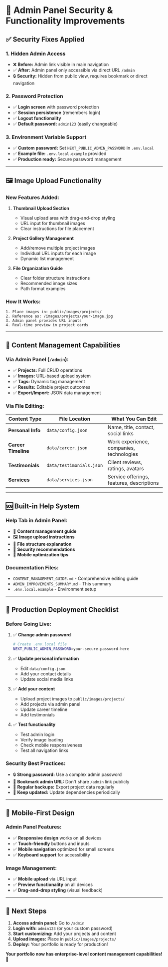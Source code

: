 # 🔐 Admin Panel Security & Functionality Improvements

## ✅ **Security Fixes Applied**

### 1. **Hidden Admin Access**
- ❌ **Before:** Admin link visible in main navigation
- ✅ **After:** Admin panel only accessible via direct URL `/admin`
- 🔒 **Security:** Hidden from public view, requires bookmark or direct navigation

### 2. **Password Protection**
- ✅ **Login screen** with password protection
- ✅ **Session persistence** (remembers login)
- ✅ **Logout functionality**
- ✅ **Default password:** `admin123` (easily changeable)

### 3. **Environment Variable Support**
- ✅ **Custom password:** Set `NEXT_PUBLIC_ADMIN_PASSWORD` in `.env.local`
- ✅ **Example file:** `.env.local.example` provided
- ✅ **Production ready:** Secure password management

---

## 🖼️ **Image Upload Functionality**

### **New Features Added:**
1. **Thumbnail Upload Section**
   - Visual upload area with drag-and-drop styling
   - URL input for thumbnail images
   - Clear instructions for file placement

2. **Project Gallery Management**
   - Add/remove multiple project images
   - Individual URL inputs for each image
   - Dynamic list management

3. **File Organization Guide**
   - Clear folder structure instructions
   - Recommended image sizes
   - Path format examples

### **How It Works:**
```
1. Place images in: public/images/projects/
2. Reference as: /images/projects/your-image.jpg
3. Admin panel provides URL inputs
4. Real-time preview in project cards
```

---

## 📝 **Content Management Capabilities**

### **Via Admin Panel (`/admin`):**
- ✅ **Projects:** Full CRUD operations
- ✅ **Images:** URL-based upload system
- ✅ **Tags:** Dynamic tag management
- ✅ **Results:** Editable project outcomes
- ✅ **Export/Import:** JSON data management

### **Via File Editing:**
| Content Type | File Location | What You Can Edit |
|--------------|---------------|-------------------|
| **Personal Info** | `data/config.json` | Name, title, contact, social links |
| **Career Timeline** | `data/career.json` | Work experience, companies, technologies |
| **Testimonials** | `data/testimonials.json` | Client reviews, ratings, avatars |
| **Services** | `data/services.json` | Service offerings, features, descriptions |

---

## 🆘 **Built-in Help System**

### **Help Tab in Admin Panel:**
- 📖 **Content management guide**
- 🖼️ **Image upload instructions**
- 📁 **File structure explanation**
- 🔐 **Security recommendations**
- 📱 **Mobile optimization tips**

### **Documentation Files:**
- `CONTENT_MANAGEMENT_GUIDE.md` - Comprehensive editing guide
- `ADMIN_IMPROVEMENTS_SUMMARY.md` - This summary
- `.env.local.example` - Environment setup

---

## 🚀 **Production Deployment Checklist**

### **Before Going Live:**
1. ✅ **Change admin password**
   ```bash
   # Create .env.local file
   NEXT_PUBLIC_ADMIN_PASSWORD=your-secure-password-here
   ```

2. ✅ **Update personal information**
   - Edit `data/config.json`
   - Add your contact details
   - Update social media links

3. ✅ **Add your content**
   - Upload project images to `public/images/projects/`
   - Add projects via admin panel
   - Update career timeline
   - Add testimonials

4. ✅ **Test functionality**
   - Test admin login
   - Verify image loading
   - Check mobile responsiveness
   - Test all navigation links

### **Security Best Practices:**
- 🔒 **Strong password:** Use a complex admin password
- 🔗 **Bookmark admin URL:** Don't share `/admin` link publicly
- 💾 **Regular backups:** Export project data regularly
- 🔄 **Keep updated:** Update dependencies periodically

---

## 📱 **Mobile-First Design**

### **Admin Panel Features:**
- ✅ **Responsive design** works on all devices
- ✅ **Touch-friendly** buttons and inputs
- ✅ **Mobile navigation** optimized for small screens
- ✅ **Keyboard support** for accessibility

### **Image Management:**
- ✅ **Mobile upload** via URL input
- ✅ **Preview functionality** on all devices
- ✅ **Drag-and-drop styling** (visual feedback)

---

## 🎯 **Next Steps**

1. **Access admin panel:** Go to `/admin`
2. **Login with:** `admin123` (or your custom password)
3. **Start customizing:** Add your projects and content
4. **Upload images:** Place in `public/images/projects/`
5. **Deploy:** Your portfolio is ready for production!

**Your portfolio now has enterprise-level content management capabilities! 🚀**